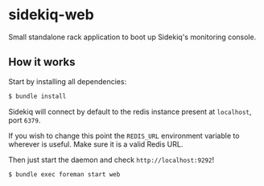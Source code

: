 # sidekiq-web

Small standalone rack application to boot up Sidekiq's monitoring console.

## How it works

Start by installing all dependencies:

```bash
$ bundle install
```

Sidekiq will connect by default to the redis instance present at `localhost`, port `6379`. 

If you wish to change this point the `REDIS_URL` environment variable to wherever is useful. Make sure it is a valid Redis URL.

Then just start the daemon and check `http://localhost:9292`!

```bash
$ bundle exec foreman start web
```

